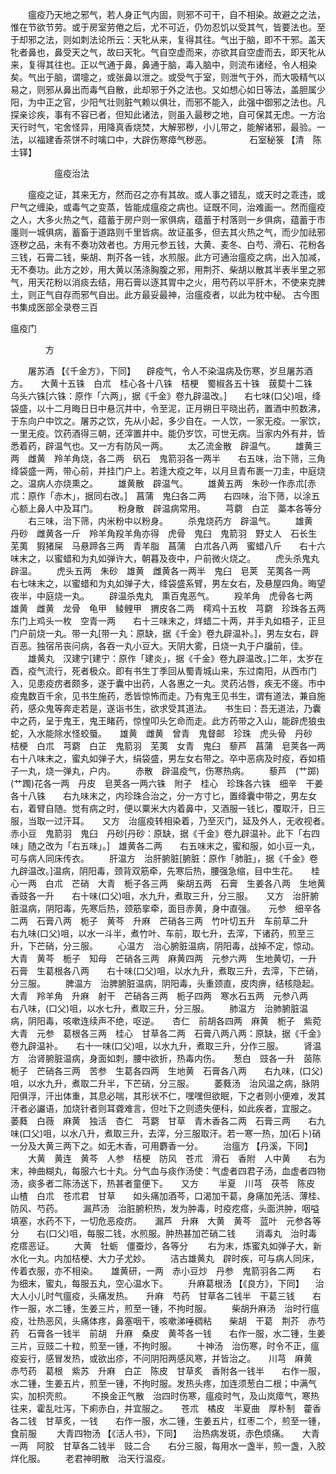 <!-- { "loadSidebar": true } -->
　　瘟疫乃天地之邪气，若人身正气内固，则邪不可干，自不相染。故避之之法，惟在节欲节劳。或于房室劳倦之后，尤不可近，仍勿忍饥以受其气，皆要法也。至于却邪之法，则如刺法论所云：天牝从来，复得其往。气出于脑，即不干邪。盖天牝者鼻也，鼻受天之气，故曰天牝。气自空虚而来，亦欲其自空虚而去，即天牝从来，复得其往也。正以气通于鼻，鼻通于脑，毒入脑中，则流布诸经，令人相染矣。气出于脑，谓嚏之，或张鼻以泄之。或受气于室，则泄气于外，而大吸精气以易之，则邪从鼻出而毒气自散，此却邪于外之法也。又如想心如日等法，盖胆属少阳，为中正之官，少阳气壮则脏气赖以俱壮，而邪不能入，此强中御邪之法也。凡探亲诊疾，事有不容已者，但知此诸法，则虽入最秽之地，自可保其无虑。一方治天行时气，宅舍怪异，用降真香烧焚，大解邪秽，小儿带之，能解诸邪，最验。一法，以福建香茶饼不时噙口中，大辟伤寒瘴气秽恶。
　　　　石室秘箓 【清　陈士铎】

　　　　　瘟疫治法

　　瘟疫之证，其来无方，然而召之亦有其故。或人事之错乱，或天时之乖违，或尸气之缠染，或毒气之变蒸，皆能成瘟疫之病也。证既不同，治难画一。然而瘟疫之人，大多火热之气，蕴蓄于房户则一家俱病，蕴蓄于村落则一乡俱病，蕴蓄于市廛则一城俱病，蓄畜于道路则千里皆病。故证虽多，但去其火热之气，而少加祛邪逐秽之品，未有不奏功效者也。方用元参五钱，大黄、麦冬、白芍、滑石、花粉各三钱，石膏二钱，柴胡、荆芥各一钱，水煎服。此方可通治瘟疫之病，出入加减，无不奏功。此方之妙，用大黄以荡涤胸腹之邪，用荆芥、柴胡以散其半表半里之邪气，用天花粉以消痰去结，用石膏以逐其胃中之火，用芍药以平肝木，不使来克脾土，则正气自存而邪气自出。此方最妥最神，治瘟疫者，以此为枕中秘。
古今图书集成医部全录卷三百

瘟疫门

　　　　方

　　屠苏酒 【《千金方》，下同】 　辟疫气，令人不染温病及伤寒，岁旦屠苏酒方。　　大黄十五铢　白朮　桂心各十八铢　桔梗　蜀椒各五十铢　菝葜十二铢　乌头六铢[六铢：原作「六两」，据《千金》卷九辟温改。]　　右七味(口父)咀，绛袋盛，以十二月晦日日中悬沉井中，令至泥，正月朔日平晓出药，置酒中煎数沸，于东向户中饮之。屠苏之饮，先从小起，多少自在。一人饮，一家无疫。一家饮，一里无疫。饮药酒得三朝，还滓置井中。能仍岁饮，可世无病。当家内外有井，皆悉着药，辟温气也。又一方有防风一两。
　　太乙流金散　辟温气。
　　雄黄三两　雌黄　羚羊角烧，各二两　矾石　鬼箭羽各一两半　　右五味，治下筛，三角绛袋盛一两，带心前，并挂门户上。若逢大疫之年，以月旦青布裹一刀圭，中庭烧之。温病人亦烧熏之。
　　雄黄散　辟温气。
　　雄黄五两　朱砂一作赤朮[赤朮：原作「赤木」，据同右改。]　菖蒲　鬼臼各二两　　右四味，治下筛，以涂五心额上鼻人中及耳门。
　　粉身散　辟温病常用。
　　芎藭　白芷　藁本各等分
　　右三味，治下筛，内米粉中以粉身。
　　杀鬼烧药方　辟温气。
　　雄黄　丹砂　雌黄各一斤　羚羊角羖羊角亦得　虎骨　鬼臼　鬼箭羽　野丈人　石长生　芜荑　猳猪屎　马悬蹄各三两　青羊脂　菖蒲　白朮各八两　蜜蜡八斤　　右十六味末之，以蜜蜡和为丸如弹许大，朝暮及夜中，户前微火烧之。
　　虎头杀鬼丸　辟温。
　　虎头五两　朱砂　雄黄　雌黄各一两半　鬼臼　皂荚　芜荑各一两　　右七味末之，以蜜蜡和为丸如弹子大，绛袋盛系臂，男左女右，及悬屋四角。晦望夜半，中庭烧一丸。
　　辟温杀鬼丸　熏百鬼恶气。
　　羖羊角　虎骨各七两　雄黄　雌黄　龙骨　龟甲　鲮鲤甲　猬皮各二两　樗鸡十五枚　芎藭　珍珠各五两　东门上鸡头一枚　空青一两　　右十三味末之，烊蜡二十两，并手丸如梧子，正旦门户前烧一丸。带一丸[带一丸：原缺，据《千金》卷九辟温补。]，男左女右，辟百恶。独宿吊丧问病，各吞一丸小豆大。天阴大雾，日烧一丸于户牖前，佳。
　　雄黄丸　汉建宁[建宁：原作「建炎」，据《千金》卷九辟温改。]二年，太岁在酉，疫气流行，死者极众。即有书生丁季回从蜀青城山来，东过南阳，从西市门入，见患疫疠者颇多，遂于囊中出药，人各惠之一丸。灵药沾唇，疾无不瘥。市中疫鬼数百千余，见书生施药，悉皆惊怖而走。乃有鬼王见书生，谓有道法，兼自施药，感众鬼等奔走若是，遂诣书生，欲求受其道法。　　书生曰：吾无道法，乃囊中之药，呈于鬼王，鬼王睹药，惊惶叩头乞命而走。此方药带之入山，能辟虎狼虫蛇，入水能除水怪蛟蜃。　　雄黄　雌黄　曾青　鬼督邮　珍珠　虎头骨　丹砂　桔梗　白朮　芎藭　白芷　鬼箭羽　芜荑　女青　鬼臼　藜芦　菖蒲　皂荚各一两　　右十八味末之，蜜丸如弹子大，绢袋盛，男左女右带之。卒中恶病及时疫，吞如梧子一丸，烧一弹丸，户内。
　　赤散　辟温疫气，伤寒热病。
　　藜芦　(艹踯)(艹躅)花各一两　丹皮　皂荚各一两六铢　附子　桂心　珍珠各六铢　细辛　干姜各十八铢　　右九味末之，内珍珠合治之，分一方寸匕，置绛囊中带之，男左女右，着臂自随。觉有病之时，便以粟米大内着鼻中，又酒服一钱匕，覆取汗，日三服，当取一过汗耳。　　又方　治瘟疫转相染着，乃至灭门，延及外人，无收视者。　　赤小豆　鬼箭羽　鬼臼　丹砂[丹砂：原缺，据《千金》卷九辟温补。此下「右四味」随之改为「右五味」。]　雄黄各二两　　右五味末之，蜜和服，如小豆一丸，可与病人同床传衣。
　　肝温方　治肝腑脏[腑脏：原作「肺脏」，据《千金》卷九辟温改。]温病，阴阳毒，颈背双筋牵，先寒后热，腰强急缩，目中生花。　　桂心一两　白朮　芒硝　大青　栀子各三两　柴胡五两　石膏　生姜各八两　生地黄　香豉各一升　　右十味(口父)咀，水九升，煮取三升，分三服。　　又方　治肝腑脏温病，阴阳毒，先寒后热，颈筋挛牵，面目赤黄，身中直强。　　元参　细辛各二两　石膏八两　栀子　黄芩　升麻　芒硝各三两　竹叶切五升　车前草二升　　右九味(口父)咀，以水一斗半，煮竹叶、车前，取七升，去滓，下诸药，煎至三升，下芒硝，分三服。
　　心温方　治心腑脏温病，阴阳毒，战掉不定，惊动。　　大青　黄芩　栀子　知母　芒硝各三两　麻黄四两　元参六两　生地黄切，一升　石膏　生葛根各八两　　右十味(口父)咀，以水九升，煮取三升，去滓，下芒硝，分三服。
　　脾温方　治脾腑脏温病，阴阳毒，头重颈直，皮肉痹，结核隐起。　　大青　羚羊角　升麻　射干　芒硝各三两　栀子四两　寒水石五两　元参八两　　右八味，(口父)咀，以水七升，煮取三升，分三服。
　　肺温方　治肺腑脏温病，阴阳毒，咳嗽连续声不绝，呕逆。　　杏仁　前胡各四两　麻黄　栀子　紫菀　大青　元参　葛根各三两　桂心　甘草各二两　石膏八两八两：原缺，据《千金》卷九辟温补。　　右十一味(口父)咀，以水九升，煮取三升，分作三服。
　　肾温方　治肾腑脏温病，身面如刺，腰中欲折，热毒内伤。　　葱白　豉各一升　茵陈　栀子　芒硝各三两　苦参　生葛各四两　生地黄　石膏各八两　　右九味，(口父)咀，以水九升，煮取二升半，下芒硝，分三服。
　　萎蕤汤　治风温之病，脉阴阳俱浮，汗出体重，其息必喘，其形状不仁，嘿嘿但欲眠，下之者则小便难，发其汗者必讝语，加烧针者则耳聋难言，但吐下之则遗失便科，如此疾者，宜服之。　　萎蕤　白薇　麻黄　独活　杏仁　芎藭　甘草　青木香各二两　石膏三两　　右九味(口父)咀，以水八升，煮取三升，去滓，分三服取汗。若一寒一热，加(石卜)硝一分及大黄三两下之。如无木香，可用麝香一分。
　　治瘟方 【丹溪，下同】
　　大黄　黄连　黄芩　人参　桔梗　防风　苍朮　滑石　香附　人中黄　　右为末，神曲糊丸，每服六七十丸。分气血与痰作汤使：气虚者四君子汤，血虚者四物汤，痰多者二陈汤送下，热甚者童便下。　　又方
　　半夏　川芎　茯苓　陈皮　山楂　白朮　苍朮君　甘草　　如头痛加酒芩，口渴加干葛，身痛加羌活、薄桂、防风、芍药。
　　漏芦汤　治脏腑积热，发为肿毒，时疫疙瘩，头面洪肿，咽嗌填塞，水药不下，一切危恶疫疠。　　漏芦　升麻　大黄　黄芩　蓝叶　元参各等分　　右(口父)咀，每服二钱，水煎服。肿热甚加芒硝二钱
　　消毒丸　治时毒疙瘩恶证。
　　大黄　牡蛎　僵蚕炒，各等分
　　右为末，炼蜜丸如弹子大，新水化一丸。内加桔梗、大力子尤妙。
　　洁古雄黄丸　辟时疾，可与病人同床，传着衣服，亦不相染。　　雄黄研，一两　赤小豆炒　丹参　鬼箭羽各二两　　右为细末，蜜丸，每服五丸，空心温水下。
　　升麻葛根汤 【《良方》，下同】 　治大人小儿时气瘟疫，头痛发热。　　升麻　芍药　甘草各二钱半　干葛三钱　　右作一服，水二锺，生姜三片，煎至一锺，不拘时服。
　　柴胡升麻汤　治时行瘟疫，壮热恶风，头痛体疼，鼻塞咽干，咳嗽涕唾稠粘　　柴胡　干葛　荆芥　赤芍药　石膏各一钱半　前胡　升麻　桑皮　黄芩各一钱　　右作一服，水二锺，生姜三片，豆豉二十粒，煎至一锺，不拘时服。
　　十神汤　治伤寒，时令不正，瘟疫妄行，感冒发热，或欲出疹，不问阴阳两感风寒，并皆治之。　　川芎　麻黄　赤芍药　葛根　紫苏　升麻　白芷　陈皮　甘草炙　香附各一钱半　　右作一服，水二锺，生姜五片，煎至一锺，不拘时服。发热头疼，加连须葱白二根；中满气实，加枳壳煎。
　　不换金正气散　治四时伤寒，瘟疫时气，及山岚瘴气，寒热往来，霍乱吐泻，下痢赤白，并宜服之。　　苍朮　橘皮　半夏曲　厚朴制　藿香各二钱　甘草炙，一钱　　右作一服，水二锺，生姜五片，红枣二个，煎至一锺，食前服
　　大青四物汤 【《活人书》，下同】 　治热病发斑，赤色烦痛。　　大青一两　阿胶　甘草各二钱半　豉二合　　右分三服，每用水一盏半，煎一盏，入胶烊化服。
　　老君神明散　治天行温疫。

